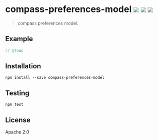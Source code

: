 # compass-preferences-model [![][npm_img]][npm_url] [![][travis_img]][travis_url] [![][inch_img]][inch_url]

> compass preferences model.

## Example

```javascript
// @todo
```

## Installation

```
npm install --save compass-preferences-model
```

## Testing

```
npm test
```

## License

Apache 2.0

[travis_img]: https://secure.travis-ci.org/mongodb-js/compass-preferences-model.svg?branch=master
[travis_url]: https://travis-ci.org/mongodb-js/compass-preferences-model
[npm_img]: https://img.shields.io/npm/v/compass-preferences-model.svg
[npm_url]: https://www.npmjs.org/package/compass-preferences-model
[inch_img]: http://inch-ci.org/github/compass-js/preferences-model.svg?branch=master
[inch_url]: http://inch-ci.org/github/compass-js/preferences-model
